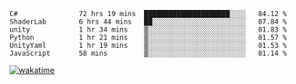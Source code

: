 <!--START_SECTION:waka-->

```text
C#               72 hrs 19 mins  █████████████████████░░░░   84.12 %
ShaderLab        6 hrs 44 mins   ██░░░░░░░░░░░░░░░░░░░░░░░   07.84 %
unity            1 hr 34 mins    ▒░░░░░░░░░░░░░░░░░░░░░░░░   01.83 %
Python           1 hr 21 mins    ▒░░░░░░░░░░░░░░░░░░░░░░░░   01.57 %
UnityYaml        1 hr 19 mins    ▒░░░░░░░░░░░░░░░░░░░░░░░░   01.53 %
JavaScript       58 mins         ▒░░░░░░░░░░░░░░░░░░░░░░░░   01.14 %
```

<!--END_SECTION:waka-->
[![wakatime](https://wakatime.com/badge/user/6c2f442e-41b4-42e3-bc06-d5d8203ad1da.svg)](https://wakatime.com/@6c2f442e-41b4-42e3-bc06-d5d8203ad1da)
